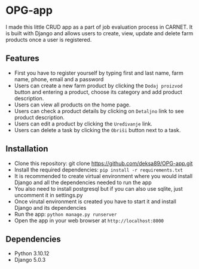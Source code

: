 # OPG-app

I made this little CRUD app as a part of job evaluation process in CARNET. It is built with Django and allows users to create, view, update and delete farm products once a user is registered.


## Features
- First you have to register yourself by typing first and last name, farm name, phone, email and a password
- Users can create a new farm product by clicking the `Dodaj proizvod` button and entering a product, choose its category and add product description.
- Users can view all products on the home page.
- Users can check a product details by clicking on `Detaljno` link to see product description.
- Users can edit a product by clicking the `Uređivanje` link.
- Users can delete a task by clicking the `Obriši` button next to a task.


## Installation

- Clone this repository: git clone https://github.com/deksa89/OPG-app.git
- Install the required dependencies: `pip install -r requirements.txt`
- It is recommended to create virtual environment where you would install Django and all the dependencies needed to run the app
- You also need to install postgresql but if you can also use sqlite, just uncomment it in settings.py
- Once virutal environment is created you have to start it and install Django and its dependencies
- Run the app: `python manage.py runserver`
- Open the app in your web browser at `http://localhost:8000`


## Dependencies

- Python 3.10.12
- Django 5.0.3
